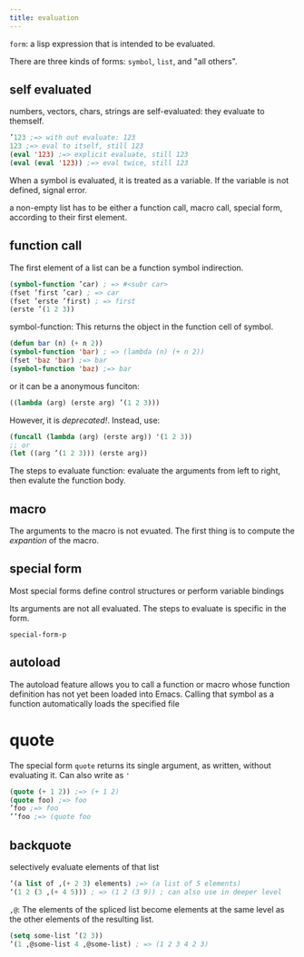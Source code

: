 ```yaml
---
title: evaluation
---
```


`form`: a lisp expression that is intended to be evaluated.

There are three kinds of forms: `symbol`, `list`, and "all others".

## self evaluated

numbers, vectors, chars, strings are self-evaluated: they evaluate to themself.

```lisp
’123 ;=> with out evaluate: 123
123 ;=> eval to itself, still 123
(eval '123) ;=> explicit evaluate, still 123
(eval (eval '123)) ;=> eval twice, still 123
```

When a symbol is evaluated, it is treated as a variable.
If the variable is not defined, signal error.

a non-empty list has to be either a function call, macro call, special form, according to their first element.

## function call

The first element of a list can be a function symbol indirection.

```lisp
(symbol-function ’car) ; => #<subr car>
(fset ’first ’car) ; => car
(fset ’erste ’first) ; => first
(erste ’(1 2 3))
```

symbol-function: This returns the object in the function cell of symbol.

```lisp
(defun bar (n) (+ n 2))
(symbol-function 'bar) ; => (lambda (n) (+ n 2))
(fset 'baz 'bar) ;=> bar
(symbol-function 'baz) ;=> bar
```

or it can be a anonymous funciton:

```lisp
((lambda (arg) (erste arg) ’(1 2 3)))
````

However, it is *deprecated!*. Instead, use:

```lisp
(funcall (lambda (arg) (erste arg)) '(1 2 3))
;; or
(let ((arg ’(1 2 3))) (erste arg))
```

The steps to evaluate function: evaluate the arguments from left to right, then evalute the function body.

## macro

The arguments to the macro is not evuated.
The first thing is to compute the *expantion* of the macro.

## special form

Most special forms define control structures or perform variable bindings

Its arguments are not all evaluated. The steps to evaluate is specific in the form.

`special-form-p`

## autoload
The autoload feature allows you to call a function or macro whose function definition has not yet been loaded into Emacs.
Calling that symbol as a function automatically loads the specified file

# quote
The special form `quote` returns its single argument, as written, without evaluating it.
Can also write as `'`

```lisp
(quote (+ 1 2)) ;=> (+ 1 2)
(quote foo) ;=> foo
’foo ;=> foo
’’foo ;=> (quote foo
````

## backquote
selectively evaluate elements of that list

```lisp
‘(a list of ,(+ 2 3) elements) ;=> (a list of 5 elements)
‘(1 2 (3 ,(+ 4 5))) ; => (1 2 (3 9)) ; can also use in deeper level
```

`,@`: The elements of the spliced list become elements at the same level as the other elements of the resulting list.

```lisp
(setq some-list ’(2 3))
‘(1 ,@some-list 4 ,@some-list) ; => (1 2 3 4 2 3)
```
